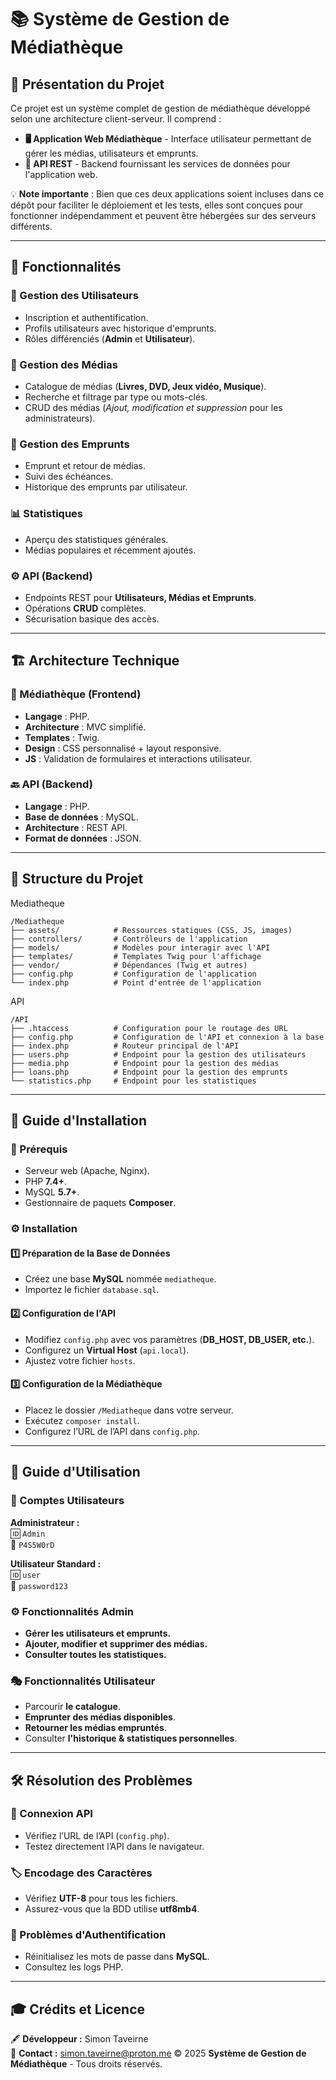 # 📚 Système de Gestion de Médiathèque

## 🚀 Présentation du Projet
Ce projet est un système complet de gestion de médiathèque développé selon une architecture client-serveur. Il comprend :

- **🖥️ Application Web Médiathèque** - Interface utilisateur permettant de gérer les médias, utilisateurs et emprunts.
- **🔗 API REST** - Backend fournissant les services de données pour l'application web.

💡 **Note importante** : Bien que ces deux applications soient incluses dans ce dépôt pour faciliter le déploiement et les tests, elles sont conçues pour fonctionner indépendamment et peuvent être hébergées sur des serveurs différents.

---

## 🎯 Fonctionnalités

### 🔐 Gestion des Utilisateurs
- Inscription et authentification.
- Profils utilisateurs avec historique d'emprunts.
- Rôles différenciés (**Admin** et **Utilisateur**).

### 📖 Gestion des Médias
- Catalogue de médias (**Livres, DVD, Jeux vidéo, Musique**).
- Recherche et filtrage par type ou mots-clés.
- CRUD des médias (*Ajout, modification et suppression* pour les administrateurs).

### 🔄 Gestion des Emprunts
- Emprunt et retour de médias.
- Suivi des échéances.
- Historique des emprunts par utilisateur.

### 📊 Statistiques
- Aperçu des statistiques générales.
- Médias populaires et récemment ajoutés.

### ⚙️ API (Backend)
- Endpoints REST pour **Utilisateurs, Médias et Emprunts**.
- Opérations **CRUD** complètes.
- Sécurisation basique des accès.

---

## 🏗️ Architecture Technique

### 🎨 Médiathèque (Frontend)
- **Langage** : PHP.
- **Architecture** : MVC simplifié.
- **Templates** : Twig.
- **Design** : CSS personnalisé + layout responsive.
- **JS** : Validation de formulaires et interactions utilisateur.

### 🔙 API (Backend)
- **Langage** : PHP.
- **Base de données** : MySQL.
- **Architecture** : REST API.
- **Format de données** : JSON.

---

## 📂 Structure du Projet
Mediatheque
```
/Mediatheque
├── assets/            # Ressources statiques (CSS, JS, images)
├── controllers/       # Contrôleurs de l'application
├── models/            # Modèles pour interagir avec l'API
├── templates/         # Templates Twig pour l'affichage
├── vendor/            # Dépendances (Twig et autres)
├── config.php         # Configuration de l'application
└── index.php          # Point d'entrée de l'application
```
API
```
/API
├── .htaccess          # Configuration pour le routage des URL
├── config.php         # Configuration de l'API et connexion à la base
├── index.php          # Routeur principal de l'API
├── users.php          # Endpoint pour la gestion des utilisateurs
├── media.php          # Endpoint pour la gestion des médias
├── loans.php          # Endpoint pour la gestion des emprunts
└── statistics.php     # Endpoint pour les statistiques
``` 


---

## 📌 Guide d'Installation

### 🔧 Prérequis
- Serveur web (Apache, Nginx).
- PHP **7.4+**.
- MySQL **5.7+**.
- Gestionnaire de paquets **Composer**.

### ⚙️ Installation
#### 1️⃣ Préparation de la Base de Données
- Créez une base **MySQL** nommée `mediatheque`.
- Importez le fichier `database.sql`.

#### 2️⃣ Configuration de l'API
- Modifiez `config.php` avec vos paramètres (**DB_HOST, DB_USER, etc.**).
- Configurez un **Virtual Host** (`api.local`).
- Ajustez votre fichier `hosts`.

#### 3️⃣ Configuration de la Médiathèque
- Placez le dossier `/Mediatheque` dans votre serveur.
- Exécutez `composer install`.
- Configurez l’URL de l’API dans `config.php`.

---

## 📝 Guide d'Utilisation

### 👤 Comptes Utilisateurs
**Administrateur :**  
🆔 `Admin`  
🔑 `P4S5W0rD`  

**Utilisateur Standard :**  
🆔 `user`  
🔑 `password123`

### ⚙️ Fonctionnalités Admin
- **Gérer les utilisateurs et emprunts.**
- **Ajouter, modifier et supprimer des médias.**
- **Consulter toutes les statistiques.**

### 🎭 Fonctionnalités Utilisateur
- Parcourir **le catalogue**.
- **Emprunter des médias disponibles**.
- **Retourner les médias empruntés**.
- Consulter **l'historique & statistiques personnelles**.

---

## 🛠️ Résolution des Problèmes

### 🔗 Connexion API
- Vérifiez l’URL de l’API (`config.php`).
- Testez directement l’API dans le navigateur.

### 🏷️ Encodage des Caractères
- Vérifiez **UTF-8** pour tous les fichiers.
- Assurez-vous que la BDD utilise **utf8mb4**.

### 🔑 Problèmes d'Authentification
- Réinitialisez les mots de passe dans **MySQL**.
- Consultez les logs PHP.

---

## 🎓 Crédits et Licence

🖋️ **Développeur :** Simon Taveirne  
📧 **Contact :** simon.taveirne@proton.me
© 2025 **Système de Gestion de Médiathèque** - Tous droits réservés.

